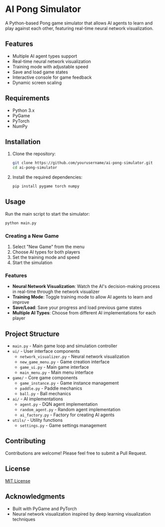 # AI Pong Simulator

A Python-based Pong game simulator that allows AI agents to learn and play against each other, featuring real-time neural network visualization.

## Features

- Multiple AI agent types support
- Real-time neural network visualization
- Training mode with adjustable speed
- Save and load game states
- Interactive console for game feedback
- Dynamic screen scaling

## Requirements

- Python 3.x
- PyGame
- PyTorch
- NumPy

## Installation

1. Clone the repository:
   ```bash
   git clone https://github.com/yourusername/ai-pong-simulator.git
   cd ai-pong-simulator
   ```

2. Install the required dependencies:
   ```bash
   pip install pygame torch numpy
   ```

## Usage

Run the main script to start the simulator:
```bash
python main.py
```

### Creating a New Game

1. Select "New Game" from the menu
2. Choose AI types for both players
3. Set the training mode and speed
4. Start the simulation

### Features

- **Neural Network Visualization**: Watch the AI's decision-making process in real-time through the network visualizer
- **Training Mode**: Toggle training mode to allow AI agents to learn and improve
- **Save/Load**: Save your progress and load previous game states
- **Multiple AI Types**: Choose from different AI implementations for each player

## Project Structure

- `main.py` - Main game loop and simulation controller
- `ui/` - User interface components
  - `network_visualizer.py` - Neural network visualization
  - `new_game_menu.py` - Game creation interface
  - `game_ui.py` - Main game interface
  - `main_menu.py` - Main menu interface
- `game/` - Core game components
  - `game_instance.py` - Game instance management
  - `paddle.py` - Paddle mechanics
  - `ball.py` - Ball mechanics
- `ai/` - AI implementations
  - `agent.py` - DQN agent implementation
  - `random_agent.py` - Random agent implementation
  - `ai_factory.py` - Factory for creating AI agents
- `utils/` - Utility functions
  - `settings.py` - Game settings management

## Contributing

Contributions are welcome! Please feel free to submit a Pull Request.

## License

[MIT License](LICENSE)

## Acknowledgments

- Built with PyGame and PyTorch
- Neural network visualization inspired by deep learning visualization techniques
